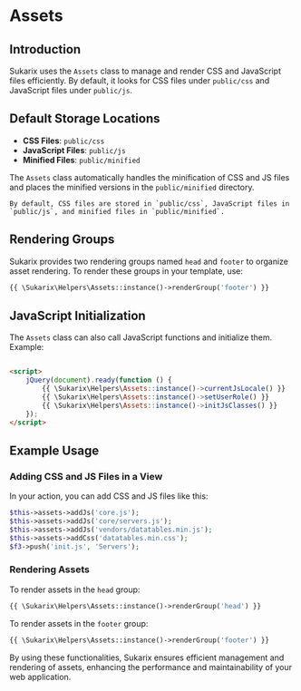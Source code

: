 # Assets

<!-- toc -->

## Introduction

Sukarix uses the `Assets` class to manage and render CSS and JavaScript files efficiently. By default, it looks for CSS
files under `public/css` and JavaScript files under `public/js`.

## Default Storage Locations

- **CSS Files**: `public/css`
- **JavaScript Files**: `public/js`
- **Minified Files**: `public/minified`

The `Assets` class automatically handles the minification of CSS and JS files and places the minified versions in
the `public/minified` directory.

```admonish tip title="Default Storage Locations"
By default, CSS files are stored in `public/css`, JavaScript files in `public/js`, and minified files in `public/minified`.
```

## Rendering Groups

Sukarix provides two rendering groups named `head` and `footer` to organize asset rendering. To render these groups in
your template, use:

```php
{{ \Sukarix\Helpers\Assets::instance()->renderGroup('footer') }}
```

## JavaScript Initialization

The `Assets` class can also call JavaScript functions and initialize them. Example:

```html

<script>
    jQuery(document).ready(function () {
        {{ \Sukarix\Helpers\Assets::instance()->currentJsLocale() }}
        {{ \Sukarix\Helpers\Assets::instance()->setUserRole() }}
        {{ \Sukarix\Helpers\Assets::instance()->initJsClasses() }}
    });
</script>
```

## Example Usage

### Adding CSS and JS Files in a View

In your action, you can add CSS and JS files like this:

```php
$this->assets->addJs('core.js');
$this->assets->addJs('core/servers.js');
$this->assets->addJs('vendors/datatables.min.js');
$this->assets->addCss('datatables.min.css');
$f3->push('init.js', 'Servers');
```

### Rendering Assets

To render assets in the `head` group:

```php
{{ \Sukarix\Helpers\Assets::instance()->renderGroup('head') }}
```

To render assets in the `footer` group:

```php
{{ \Sukarix\Helpers\Assets::instance()->renderGroup('footer') }}
```

By using these functionalities, Sukarix ensures efficient management and rendering of assets, enhancing the performance
and maintainability of your web application.